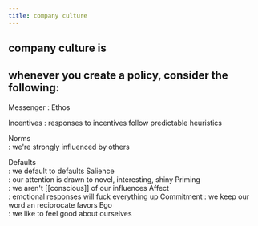 ```yaml
---
title: company culture
---
```


## company culture is
## whenever you create a policy, consider the following:

Messenger
: Ethos

Incentives 
: responses to incentives follow predictable heuristics

Norms      
: we're strongly influenced by others

Defaults   
: we default to defaults
Salience   
: our attention is drawn to novel, interesting, shiny
Priming    
: we aren't [[conscious]] of our influences
Affect     
: emotional responses will fuck everything up
Commitment 
: we keep our word an reciprocate favors
Ego        
: we like to feel good about ourselves
